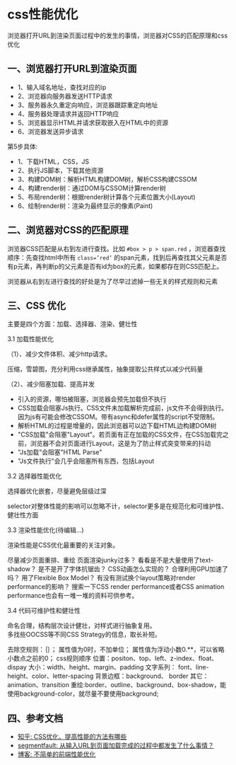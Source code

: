 <!-- 2017/7/13  -->

# css性能优化

浏览器打开URL到渲染页面过程中的发生的事情，浏览器对CSS的匹配原理和css优化

## 一、浏览器打开URL到渲染页面

- 1、输入域名地址，查找对应的ip
- 2、浏览器向服务器发送HTTP请求
- 3、服务器永久重定向响应，浏览器跟踪重定向地址
- 4、服务器处理请求并返回HTTP响应
- 5、浏览器显示HTML并请求获取嵌入在HTML中的资源
- 6、浏览器发送异步请求

第5步具体:

- 1、下载HTML，CSS，JS
- 2、执行JS脚本，下载其他资源
- 3、构建DOM树：解析HTML构建DOM树，解析CSS构建CSSOM
- 4、构建render树：通过DOM与CSSOM计算render树
- 5、布局render树：根据render树计算各个元素位置大小(Layout)
- 6、绘制render树：渲染为最终显示的像素(Paint)

## 二、浏览器对CSS的匹配原理

浏览器CSS匹配是从右到左进行查找。比如 `#box > p > span.red` ，浏览器查找顺序：先查找html中所有 `class=’red’` 的span元素，找到后再查找其父元素是否有p元素，再判断p的父元素是否有id为box的元素，如果都存在则CSS匹配上。

浏览器从右到左进行查找的好处是为了尽早过滤掉一些无关的样式规则和元素

## 三、CSS 优化

主要是四个方面：加载、选择器、渲染、健壮性

3.1 加载性能优化

（1）、减少文件体积、减少http请求。

压缩，雪碧图，充分利用css继承属性，抽象提取公共样式以减少代码量

（2）、减少阻塞加载、提高并发

- 引入的资源，哪怕被阻塞，浏览器会预先加载但不执行
- CSS加载会阻塞Js执行。CSS文件未加载解析完成前，js文件不会得到执行。因为js有可能会修改CSSOM。带有async和defer属性的script不受限制。
- 解析HTML的过程是增量的，因此浏览器可以边下载HTML边构建DOM树
- "CSS加载"会阻塞"Layout"。若页面有正在加载的CSS文件，在CSS加载完之前，浏览器不会对页面进行Layout，这是为了防止样式突变带来的抖动
- "Js加载"会阻塞"HTML Parse"
- "Js文件执行"会几乎会阻塞所有东西，包括Layout

3.2 选择器性能优化

选择器优化嵌套，尽量避免层级过深

selector对整体性能的影响可以忽略不计，selector更多是在规范化和可维护性、健壮性方面

3.3 渲染性能优化(待编辑...)

渲染性能是CSS优化最重要的关注对象。

尽量减少页面重排、重绘
页面渲染junky过多？
看看是不是大量使用了text-shadow？
是不是开了字体抗锯齿？
CSS动画怎么实现的？
合理利用GPU加速了吗？
用了Flexible Box Model？
有没有测试换个layout策略对render performance的影响？
搜索一下CSS render performance或者CSS animation performance也会有一堆一堆的资料可供参考。

3.4 代码可维护性和健壮性

命名合理，结构层次设计健壮，对样式进行抽象复用。</br>
多找些OOCSS等不同CSS Strategy的信息，取长补短。

去除空规则：｛｝；
属性值为0时，不加单位；
属性值为浮动小数0.**，可以省略小数点之前的0；
css规则顺序
位置：positon、top、left、z-index、float、dispay
大小：width、height、margin、padding
文字系列： font、line-height、color、letter-spacing   背景边框：background、 border
其它：animation、transition
重绘:border、outline、background、box-shadow，能使用background-color，就尽量不要使用background;

## 四、参考文档

- [知乎: CSS优化、提高性能的方法有哪些](https://www.zhihu.com/question/19886806)
- [segmentfault: 从输入URL到页面加载完成的过程中都发生了什么事情？](https://segmentfault.com/q/1010000000489803)
- [博客: 不简单的前端性能优化](http://www.bijishequ.com/detail/379404?p=61)
